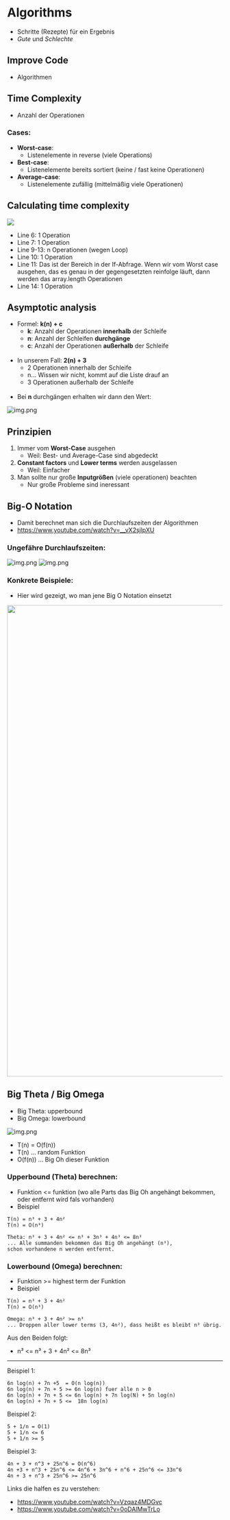 # Algorithms
- Schritte (Rezepte) für ein Ergebnis
- *Gute* und *Schlechte*

## Improve Code
- Algorithmen

## Time Complexity
- Anzahl der Operationen

### Cases:
- **Worst-case**:
  - Listenelemente in reverse (viele Operations)
- **Best-case**:
  - Listenelemente bereits sortiert (keine / fast keine Operationen)
- **Average-case**:
  - Listenelemente zufällig (mittelmäßig viele Operationen)

## Calculating time complexity
<img src="assets/img.png">

- Line 6: 1 Operation
- Line 7: 1 Operation
- Line 9-13: n Operationen (wegen Loop)
- Line 10: 1 Operation
- Line 11: Das ist der Bereich in der If-Abfrage. 
Wenn wir vom Worst case ausgehen, das es genau in der gegengesetzten reinfolge läuft, 
dann werden das array.length Operationen
- Line 14: 1 Operation

## Asymptotic analysis
- Formel: **k(n) + c**
  - **k**: Anzahl der Operationen **innerhalb** der Schleife
  - **n**: Anzahl der Schleifen **durchgänge**
  - **c**: Anzahl der Operationen **außerhalb** der Schleife
<br><br>
- In unserem Fall: **2(n) + 3**
  - 2 Operationen innerhalb der Schleife
  - n... Wissen wir nicht, kommt auf die Liste drauf an
  - 3 Operationen außerhalb der Schleife
    <br><br>
- Bei **n** durchgängen erhalten wir dann den Wert:

![img.png](assets/img2.png)

## Prinzipien
1. Immer vom **Worst-Case** ausgehen
    - Weil: Best- und Average-Case sind abgedeckt
2. **Constant factors** und **Lower terms** werden ausgelassen
    - Weil: Einfacher
3. Man sollte nur große **Inputgrößen** (viele operationen) beachten
    - Nur große Probleme sind ineressant

## Big-O Notation
- Damit berechnet man sich die Durchlaufszeiten der Algorithmen
- https://www.youtube.com/watch?v=__vX2sjlpXU

### Ungefähre Durchlaufszeiten:
![img.png](assets/img4.png)
![img.png](assets/img22.png)

### Konkrete Beispiele:
- Hier wird gezeigt, wo man jene Big O Notation einsetzt

<img src="assets/img3.png" width="1100">

## Big Theta / Big Omega
- Big Theta: upperbound
- Big Omega: lowerbound

![img.png](assets/img69.png)

- T(n) = O(f(n))
- T(n) ... random Funktion
- O(f(n)) ... Big Oh dieser Funktion

### Upperbound (Theta) berechnen:
- Funktion <= funktion (wo alle Parts das Big Oh angehängt bekommen, oder entfernt wird fals vorhanden)
- Beispiel

```
T(n) = n³ + 3 + 4n²
T(n) = O(n³)

Theta: n³ + 3 + 4n² <= n³ + 3n³ + 4n³ <= 8n³
... Alle summanden bekommen das Big Oh angehängt (n³), 
schon vorhandene n werden entfernt. 
```

### Lowerbound (Omega) berechnen:
- Funktion >= highest term der Funktion
- Beispiel

```
T(n) = n³ + 3 + 4n²
T(n) = O(n³)

Omega: n³ + 3 + 4n² >= n³
... Droppen aller lower terms (3, 4n²), dass heißt es bleibt n³ übrig.
```

Aus den Beiden folgt:
- n³ <= n³ + 3 + 4n² <= 8n³

<hr>

Beispiel 1:
```
6n log(n) + 7n +5  = O(n log(n))
6n log(n) + 7n + 5 >= 6n log(n) fuer alle n > 0
6n log(n) + 7n + 5 <= 6n log(n) + 7n log(N) + 5n log(n)
6n log(n) + 7n + 5 <=  18n log(n)
```
Beispiel 2:
```
5 + 1/n = O(1)
5 + 1/n <= 6
5 + 1/n >= 5
```
Beispiel 3:
```
4n + 3 + n^3 + 25n^6 = O(n^6)
4n +3 + n^3 + 25n^6 <= 4n^6 + 3n^6 + n^6 + 25n^6 <= 33n^6
4n + 3 + n^3 + 25n^6 >= 25n^6
```

Links die halfen es zu verstehen:
- https://www.youtube.com/watch?v=Vzqaz4MDGvc
- https://www.youtube.com/watch?v=0oDAlMwTrLo
